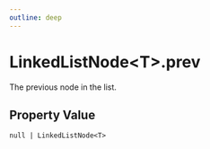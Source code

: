 ```yaml
---
outline: deep
---
```


# ****LinkedListNode&lt;T&gt;.prev****

The previous node in the list.

## **Property Value**

`null | LinkedListNode<T>`

